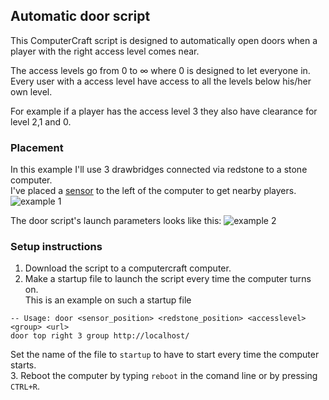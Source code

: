 ## Automatic door script

This ComputerCraft script is designed to automatically open doors when a player with the right access level comes near.  

The access levels go from 0 to ∞ where 0 is designed to let everyone in.  
Every user with a access level have access to all the levels below his/her own level.  

For example if a player has the access level 3 they also have clearance for level 2,1 and 0.  

### Placement
In this example I'll use 3 drawbridges connected via redstone to a stone computer.  
I've placed a [sensor](http://ftbwiki.org/Sensor) to the left of the computer to get nearby players.
![example 1](http://puu.sh/nUOCx/079dd544c9.png)

The door script's launch parameters looks like this:
![example 2](http://puu.sh/nUOAy/c502d05ed0.png)

### Setup instructions

1. Download the script to a computercraft computer.
2. Make a startup file to launch the script every time the computer turns on.  
This is an example on such a startup file
```
-- Usage: door <sensor_position> <redstone_position> <accesslevel> <group> <url>
door top right 3 group http://localhost/
```
Set the name of the file to `startup` to have to start every time the computer starts.  
3. Reboot the computer by typing `reboot` in the comand line or by pressing `CTRL+R`.

